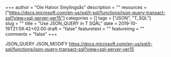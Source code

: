 +++
author = "Ole Halvor Smylingsås"
description = ""
resources = ["https://docs.microsoft.com/en-us/sql/t-sql/functions/json-query-transact-sql?view=sql-server-ver15"]
categories = []
tags = ["JSON", "T_SQL"]     
slug = ""
title = "Use JSON_QUERY in T SQÃL"
date = 2019-10-19T21:59:42+02:00
draft = "false"
featuretext = ""
featureimg = ""
comments = "false"
+++

JSON_QUERY
JSON_MODIFY
https://docs.microsoft.com/en-us/sql/t-sql/functions/json-query-transact-sql?view=sql-server-ver15
